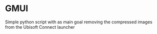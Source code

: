 # GMUI
Simple python script with as main goal removing the compressed images from the Ubisoft Connect launcher
